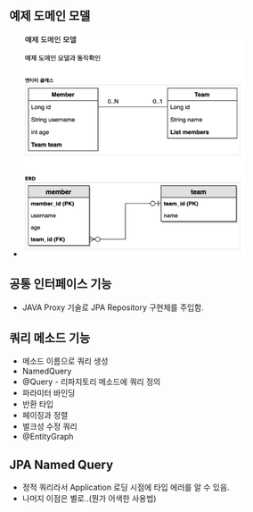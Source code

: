 예제 도메인 모델
------------
- <img alt="예제도메인모델" src ="./doc/img/예제도메인모델.PNG" width ="400" height ="400"/>

공통 인터페이스 기능
------------
- JAVA Proxy 기술로 JPA Repository 구현체를 주입함.

쿼리 메소드 기능
------------
- 메소드 이름으로 쿼리 생성
- NamedQuery
- @Query - 리파지토리 메소드에 쿼리 정의
- 파라미터 바인딩
- 반환 타입
- 페이징과 정렬
- 벌크성 수정 쿼리
- @EntityGraph

JPA Named Query
----------
- 정적 쿼리라서 Application 로딩 시점에 타입 에러를 알 수 있음. 
- 나머지 이점은 별로..(뭔가 어색한 사용법)